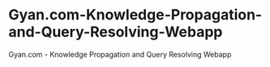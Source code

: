 # Gyan.com-Knowledge-Propagation-and-Query-Resolving-Webapp
Gyan.com - Knowledge Propagation and Query Resolving Webapp
